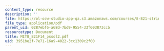 ```yaml
---
content_type: resource
description: ''
file: https://ol-ocw-studio-app-qa.s3.amazonaws.com/courses/8-821-string-theory-and-holographic-duality-fall-2014/3951be2f7e7116a940223cc1309c2f00_MIT8_821F14_pssol2.pdf
file_type: application/pdf
parent_uid: 0287ebf6-a68d-7bd9-9554-33f603873ccb
resourcetype: Document
title: MIT8_821F14_pssol2.pdf
uid: 3951be2f-7e71-16a9-4022-3cc1309c2f00
---
```

